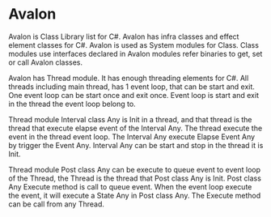 # Avalon

Avalon is Class Library list for C#.
Avalon has infra classes and effect element classes for C#.
Avalon is used as System modules for Class. Class modules use interfaces declared in Avalon modules refer binaries to get, set or call Avalon classes.



Avalon has Thread module. It has enough threading elements for C#.
All threads including main thread, has 1 event loop, that can be start and exit.
One event loop can be start once and exit once.
Event loop is start and exit in the thread the event loop belong to.




Thread module Interval class Any is Init in a thread, and that thread is the thread that execute elapse event of the Interval Any.
The thread execute the event in the thread event loop.
The Interval Any execute Elapse Event Any by trigger the Event Any.
Interval Any can be start and stop in the thread it is Init.




Thread module Post class Any can be execute to queue event to event loop of the Thread, 
the Thread is the thread that Post class Any is Init.
Post class Any Execute method is call to queue event. When the event loop execute the event, it will execute a State Any in Post class Any.
The Execute method can be call from any Thread.